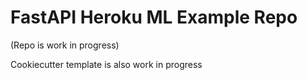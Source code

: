 # FastAPI Heroku ML Example Repo

(Repo is work in progress)

Cookiecutter template is also work in progress

